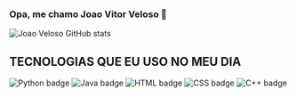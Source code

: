 ### Opa, me chamo Joao Vitor Veloso 👋

![Joao Veloso GitHub stats](https://github-readme-stats.vercel.app/api?username=Joao2-4&show_icons=true&theme=shadow_red)


## TECNOLOGIAS QUE EU USO NO MEU DIA

<img src="https://img.shields.io/badge/Python-14354C?style=for-the-badge&logo=python&logoColor=white" alt="Python badge"> <img src="https://img.shields.io/badge/Java-ED8B00?style=for-the-badge&logo=openjdk&logoColor=white" alt="Java badge"> <img src="https://img.shields.io/badge/HTML-239120?style=for-the-badge&logo=html5&logoColor=white" alt="HTML badge"> <img src="https://img.shields.io/badge/CSS-239120?style=for-the-badge&logo=css3&logoColor=white" alt="CSS badge"> <img src="https://img.shields.io/badge/C%2B%2B-00599C?style=for-the-badge&logo=c%2B%2B&logoColor=white" alt="C++ badge">





